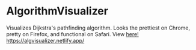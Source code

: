 # AlgorithmVisualizer
Visualizes Dijkstra's pathfinding algorithm.
Looks the prettiest on Chrome, pretty on Firefox, and functional on Safari.
View [here!](https://algvisualizer.netlify.app/)
https://algvisualizer.netlify.app/
